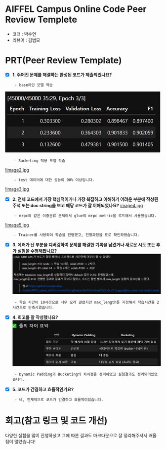 # AIFFEL Campus Online Code Peer Review Templete
- 코더 : 박수연
- 리뷰어 : 김범모


# PRT(Peer Review Template)
- [X]  **1. 주어진 문제를 해결하는 완성된 코드가 제출되었나요?**

        - base라인 모델 학습
![image1.jpg](image1.jpg)

        - Bucketing 적용 모델 학습
[!image2.jpg](image2.jpg)

        - test 데이터에 대한 성능이 90% 이상입니다.
[!image3.jpg](image3.jpg)
    
- [X]  **2. 전체 코드에서 가장 핵심적이거나 가장 복잡하고 이해하기 어려운 부분에 작성된 
주석 또는 doc string을 보고 해당 코드가 잘 이해되었나요?**
[image4.jpg](image4.jpg)

        - mrpc와 같은 이중분류 문제여서 glue의 mrpc metric을 로드해서 사용했습니다.
[!image5.jpg](image5.jpg)

        - Trainer를 사용하여 학습을 진행했고, 진행과정을 표로 확인하였습니다.
        
- [X]  **3. 에러가 난 부분을 디버깅하여 문제를 해결한 기록을 남겼거나
새로운 시도 또는 추가 실험을 수행해봤나요?**
![image6.jpg](image6.jpg)

        - 학습 시간이 10시간으로 너무 오래 걸렸지만 max_length를 지정해서 학습시간을 2시간으로 단축시켰습니다.

        
- [X]  **4. 회고를 잘 작성했나요?**
![image7.jpg](image7.jpg)

        - Dynamic Padding과 Bucketing의 차이점을 정리하였고 실험결과도 정리되어있었습니다.
        
- [X]  **5. 코드가 간결하고 효율적인가요?**

        - 네, 전체적으로 코드가 간결하고 효율적이었습니다.


# 회고(참고 링크 및 코드 개선)
다양한 실험을 많이 진행하셨고 그에 따른 결과도 마크다운으로 잘 정리해주셔서 배울 점이 많았습니다!
